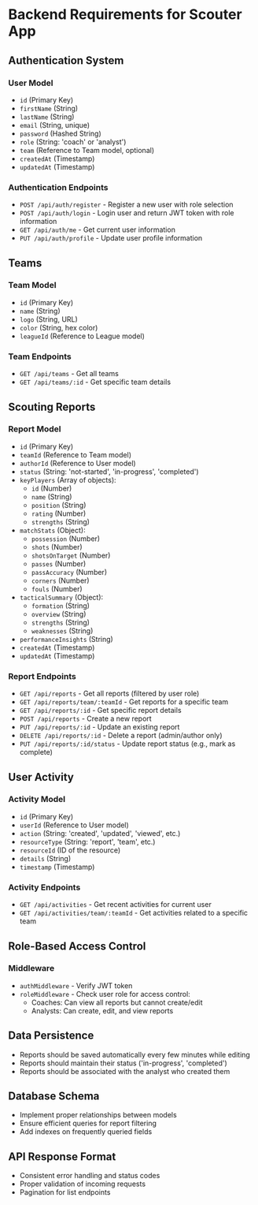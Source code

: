# Backend Requirements for Scouter App

## Authentication System

### User Model
- `id` (Primary Key)
- `firstName` (String)
- `lastName` (String)
- `email` (String, unique)
- `password` (Hashed String)
- `role` (String: 'coach' or 'analyst')
- `team` (Reference to Team model, optional)
- `createdAt` (Timestamp)
- `updatedAt` (Timestamp)

### Authentication Endpoints
- `POST /api/auth/register` - Register a new user with role selection
- `POST /api/auth/login` - Login user and return JWT token with role information
- `GET /api/auth/me` - Get current user information
- `PUT /api/auth/profile` - Update user profile information

## Teams

### Team Model
- `id` (Primary Key)
- `name` (String)
- `logo` (String, URL)
- `color` (String, hex color)
- `leagueId` (Reference to League model)

### Team Endpoints
- `GET /api/teams` - Get all teams
- `GET /api/teams/:id` - Get specific team details

## Scouting Reports

### Report Model
- `id` (Primary Key)
- `teamId` (Reference to Team model)
- `authorId` (Reference to User model)
- `status` (String: 'not-started', 'in-progress', 'completed')
- `keyPlayers` (Array of objects):
  - `id` (Number)
  - `name` (String)
  - `position` (String)
  - `rating` (Number)
  - `strengths` (String)
- `matchStats` (Object):
  - `possession` (Number)
  - `shots` (Number)
  - `shotsOnTarget` (Number)
  - `passes` (Number)
  - `passAccuracy` (Number)
  - `corners` (Number)
  - `fouls` (Number)
- `tacticalSummary` (Object):
  - `formation` (String)
  - `overview` (String)
  - `strengths` (String)
  - `weaknesses` (String)
- `performanceInsights` (String)
- `createdAt` (Timestamp)
- `updatedAt` (Timestamp)

### Report Endpoints
- `GET /api/reports` - Get all reports (filtered by user role)
- `GET /api/reports/team/:teamId` - Get reports for a specific team
- `GET /api/reports/:id` - Get specific report details
- `POST /api/reports` - Create a new report
- `PUT /api/reports/:id` - Update an existing report
- `DELETE /api/reports/:id` - Delete a report (admin/author only)
- `PUT /api/reports/:id/status` - Update report status (e.g., mark as complete)

## User Activity

### Activity Model
- `id` (Primary Key)
- `userId` (Reference to User model)
- `action` (String: 'created', 'updated', 'viewed', etc.)
- `resourceType` (String: 'report', 'team', etc.)
- `resourceId` (ID of the resource)
- `details` (String)
- `timestamp` (Timestamp)

### Activity Endpoints
- `GET /api/activities` - Get recent activities for current user
- `GET /api/activities/team/:teamId` - Get activities related to a specific team

## Role-Based Access Control

### Middleware
- `authMiddleware` - Verify JWT token
- `roleMiddleware` - Check user role for access control:
  - Coaches: Can view all reports but cannot create/edit
  - Analysts: Can create, edit, and view reports

## Data Persistence
- Reports should be saved automatically every few minutes while editing
- Reports should maintain their status ('in-progress', 'completed')
- Reports should be associated with the analyst who created them

## Database Schema
- Implement proper relationships between models
- Ensure efficient queries for report filtering
- Add indexes on frequently queried fields

## API Response Format
- Consistent error handling and status codes
- Proper validation of incoming requests
- Pagination for list endpoints 